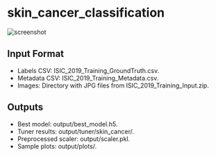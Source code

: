 # skin_cancer_classification

![screenshot](imageFolder/Skin-cancer-dataset-and-labels.png)

## Input Format
- Labels CSV: ISIC_2019_Training_GroundTruth.csv.
- Metadata CSV: ISIC_2019_Training_Metadata.csv.
- Images: Directory with JPG files from ISIC_2019_Training_Input.zip.


## Outputs
- Best model: output/best_model.h5.
- Tuner results: output/tuner/skin_cancer/.
- Preprocessed scaler: output/scaler.pkl.
- Sample plots: output/plots/.
